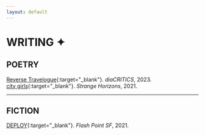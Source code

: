 ```yaml
---
layout: default
---
```


# WRITING ✦

## POETRY
[Reverse Travelogue](https://dvan.org/2023/10/reverse-travelogue/){:target="_blank"}. *diaCRITICS*, 2023.   
[city girls](http://strangehorizons.com/poetry/city-girls/){:target="_blank"}. *Strange Horizons*, 2021.  

---

## FICTION
[DEPLOY](https://flashpointsf.com/2021/04/09/deploy/){:target="_blank"}. *Flash Point SF*, 2021.